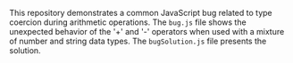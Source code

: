 This repository demonstrates a common JavaScript bug related to type coercion during arithmetic operations. The `bug.js` file shows the unexpected behavior of the '+' and '-' operators when used with a mixture of number and string data types.  The `bugSolution.js` file presents the solution.